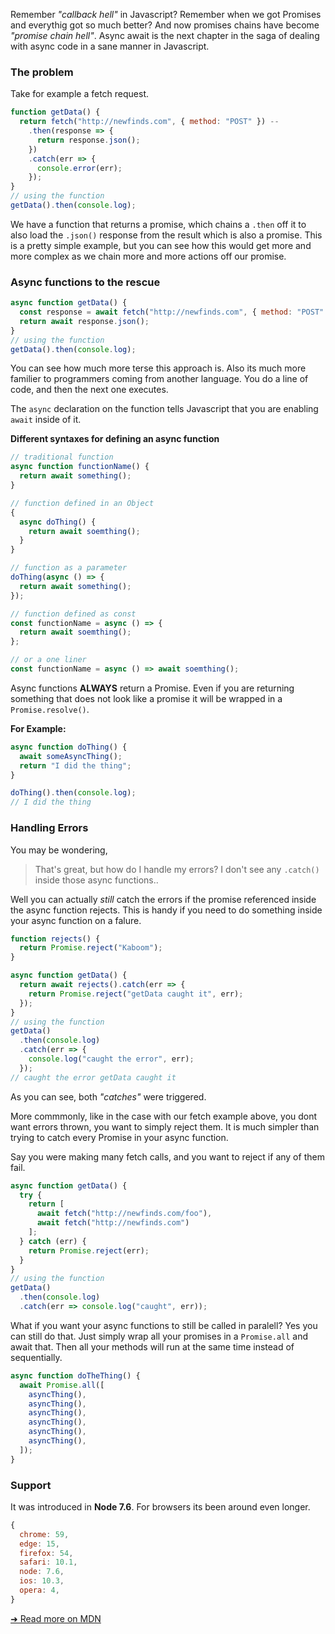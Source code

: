 


Remember _"callback hell"_ in Javascript? Remember when we got Promises and everythig got so much better? And now promises chains have become _"promise chain hell"_. Async await is the next chapter in the saga of dealing with async code in a sane manner in Javascript.

### The problem

Take for example a fetch request.

```javascript
function getData() {
  return fetch("http://newfinds.com", { method: "POST" }) --
    .then(response => {
      return response.json();
    })
    .catch(err => {
      console.error(err);
    });
}
// using the function
getData().then(console.log);
```

We have a function that returns a promise, which chains a `.then` off it to also load the `.json()` response from the result which is also a promise. This is a pretty simple example, but you can see how this would get more and more complex as we chain more and more actions off our promise.

### Async functions to the rescue

```javascript
async function getData() {
  const response = await fetch("http://newfinds.com", { method: "POST" });
  return await response.json();
}
// using the function
getData().then(console.log);
```

You can see how much more terse this approach is. Also its much more familier to programmers coming from another language. You do a line of code, and then the next one executes.

The `async` declaration on the function tells Javascript that you are enabling `await` inside of it.

__Different syntaxes for defining an async function__

```javascript
// traditional function
async function functionName() {
  return await something();
}

// function defined in an Object
{
  async doThing() {
    return await soemthing();
  }
}

// function as a parameter
doThing(async () => {
  return await something();
});

// function defined as const
const functionName = async () => {
  return await soemthing();
};

// or a one liner
const functionName = async () => await soemthing();
```

Async functions __ALWAYS__ return a Promise. Even if you are returning something that does not look like a promise it will be wrapped in a `Promise.resolve()`.

__For Example:__

```javascript
async function doThing() {
  await someAsyncThing();
  return "I did the thing";
}

doThing().then(console.log);
// I did the thing
```



### Handling Errors

You may be wondering,

> That's great, but how do I handle my errors? I don't see any `.catch()` inside those async functions..

Well you can actually _still_ catch the errors if the promise referenced inside the async function rejects. This is handy if you need to do something inside your async function on a falure.

```javascript
function rejects() {
  return Promise.reject("Kaboom");
}

async function getData() {
  return await rejects().catch(err => {
    return Promise.reject("getData caught it", err);
  });
}
// using the function
getData()
  .then(console.log)
  .catch(err => {
    console.log("caught the error", err);
  });
// caught the error getData caught it
```

As you can see, both _"catches"_ were triggered.

More commmonly, like in the case with our fetch example above, you dont want errors thrown, you want to simply reject them. It is much simpler than trying to catch every Promise in your async function.

Say you were making many fetch calls, and you want to reject if any of them fail.

```javascript
async function getData() {
  try {
    return [
      await fetch("http://newfinds.com/foo"),
      await fetch("http://newfinds.com")
    ];
  } catch (err) {
    return Promise.reject(err);
  }
}
// using the function
getData()
  .then(console.log)
  .catch(err => console.log("caught", err));
```

What if  you want your async functions to still be called in paralell? Yes you can still do that.
Just simply wrap all your promises in a `Promise.all` and await that. Then all your methods will run at the same time instead of sequentially.

```javascript
async function doTheThing() {
  await Promise.all([
    asyncThing(),
    asyncThing(),
    asyncThing(),
    asyncThing(),
    asyncThing(),
    asyncThing(),
  ]);
}

```


### Support

It was introduced in __Node 7.6__. For browsers its been around even longer.

```javascript
{
  chrome: 59,
  edge: 15,
  firefox: 54,
  safari: 10.1,
  node: 7.6,
  ios: 10.3,
  opera: 4,
}
```

[➜ Read more on MDN](https://developer.mozilla.org/en-US/docs/Web/JavaScript/Reference/Statements/async_function)
